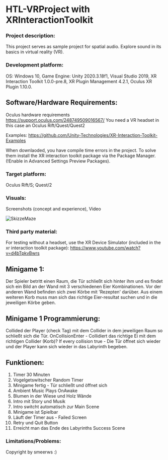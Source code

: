 # HTL-VRProject with XRInteractionToolkit

### Project description: 
This project serves as sample project for spatial audio. 
Explore sound in its basics in virtual reality (VR).

### Development platform: 
OS: Windows 10, Game Engine: Unity 2020.3.18f1, Visual Studio 2019, XR Interaction Toolkit 1.0.0-pre.8, XR Plugin Management 4.2.1, Oculus XR Plugin 1.10.0.

## Software/Hardware Requirements: 
Oculus hardware requirements https://support.oculus.com/248749509016567/
You need a VR headset in this case an Oculus Rift/Quest/Quest2

Examples: https://github.com/Unity-Technologies/XR-Interaction-Toolkit-Examples

When downlaoded, you have compile time errors in the project. To solve them install the XR interaction toolkit package via the Package Manager. (!Enable in Advanced Settings Preview Packages).

### Target platform: 
Oculus Rift/S; Quest/2

### Visuals: 
Screenshots (concept and experience), Video

![SkizzeMaze](https://user-images.githubusercontent.com/28704310/159113247-e0cfe023-79fb-4ffd-b76f-342c55d93ef2.png)

### Third party material: 

For testing without a headset, use the XR Device Simulator (included in the xr interaction toolkit package):  https://www.youtube.com/watch?v=d4bTpkvBwrs

## Minigame 1:

Der Spieler betritt einen Raum, die Tür schließt sich hinter ihm und es findet sich ein Bild an der Wand mit 3 verschiedenen Eier Kombinationen. Vor der anderen Wand befinden sich zwei Körbe mit 'Rezepten' darüber. Aus einem weiteren Korb muss man sich das richtige Eier-resultat suchen und in die jeweiligen Körbe geben.

## Minigame 1 Programmierung:

Collided der Player (check Tag) mit dem Collider in dem jeweiligen Raum so schließt sich die Tür.
OnCollisionEnter - Collidiert das richtige Ei mit dem richtigen Collider (Korb)?
If every collision true - Die Tür öffnet sich wieder und der Player kann sich wieder in das Labyrinth begeben.

## Funktionen:
1. Timer 30 Minuten
2. Vogelgetswitscher Random Timer
3. Minigame fertig - Tür schließt und öffnet sich
4. Ambient Music Plays OnAwake
5. Blumen in der Wiese und Holz Wände
6. Intro mit Story und Musik
7. Intro switcht automatisch zur Main Scene
8. Minigame ist Spielbar
9. Läuft der Timer aus - Failed Screen
10. Retry und Quit Button
11. Erreicht man das Ende des Labyrinths Success Scene

### Limitations/Problems: 

Copyright by smeerws :)
